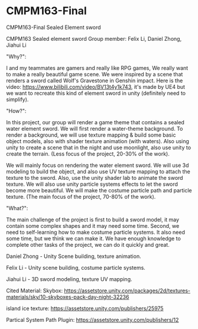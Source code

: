 # CMPM163-Final
CMPM163-Final Sealed Element sword

CMPM163 Sealed element sword Group member: Felix Li, Daniel Zhong, Jiahui Li

"Why?":

I and my teammates are gamers and really like RPG games, We really want to make a really beautiful game scene. We were inspired by a scene that renders a sword called Wolf's Gravestone in Genshin impact. Here is the video: https://www.bilibili.com/video/BV13t4y1k743, it's made by UE4 but we want to recreate this kind of element sword in unity (definitely need to simplify).

"How?":

In this project, our group will render a game theme that contains a sealed water element sword. We will first render a water-theme background. To render a background, we will use texture mapping & build some basic object models, also with shader texture animation (with waters). Also using unity to create a scene that in the night and use moonlight, also use unity to create the terrain. (Less focus of the project, 20-30% of the work).

We will mainly focus on rendering the water element sword. We will use 3d modeling to build the object, and also use UV texture mapping to attach the texture to the sword. Also, use the unity shader lab to animate the sword texture. We will also use unity particle systems effects to let the sword become more beautiful. We will make the costume particle path and particle texture. (The main focus of the project, 70-80% of the work).

"What?":

The main challenge of the project is first to build a sword model, it may contain some complex shapes and it may need some time. Second, we need to self-learning how to make costume particle systems. It also need some time, but we think we can make it. We have enough knowledge to complete other tasks of the project, we can do it quickly and great.

Daniel Zhong - Unity Scene building, texture animation.

Felix Li - Unity scene building, costume particle systems.

Jiahui Li - 3D sword modeling, texture UV mapping.

Cited Material: Skybox: https://assetstore.unity.com/packages/2d/textures-materials/sky/10-skyboxes-pack-day-night-32236 

island ice texture: https://assetstore.unity.com/publishers/25975 

Partical System Path Plugin: https://assetstore.unity.com/publishers/12

